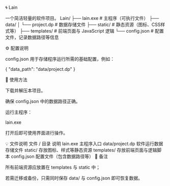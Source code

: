 🌀 Lain

一个简洁轻量的软件项目。
Lain/
├── lain.exe                # 主程序（可执行文件）
├── data/
│   └── project.dp          # 数据存储文件
├── static/                 # 静态资源（图标、CSS样式等）
├── templates/              # 前端页面与 JavaScript 逻辑
└── config.json             # 配置文件，记录数据路径等信息


⚙️ 配置说明

config.json 用于存储程序运行所需的基础配置，例如：

{
    "data_path": "data/project.dp"
}

🚀 使用方法

下载并解压本项目。

确保 config.json 中的数据路径正确。

运行主程序：

lain.exe


打开后即可使用界面进行操作。

💡 文件说明
文件 / 目录	说明
lain.exe	主程序入口
data/project.dp	软件运行数据存储文件
static/	存放图标、样式等静态资源
templates/	存放前端页面与逻辑脚本
config.json	配置文件（包含数据路径等）
🧩 备注

所有前端资源应放置在 templates 与 static 中；

若需迁移或备份，只需同时保存 data/ 与 config.json 即可恢复数据。

